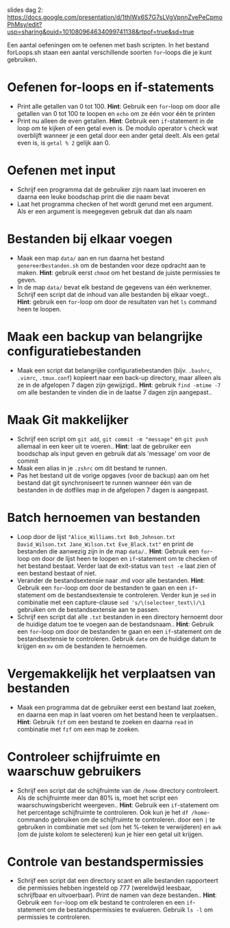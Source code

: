 slides dag 2: https://docs.google.com/presentation/d/1thlWx6S7G7sLVgVpnnZvePeCpmoPhMsy/edit?usp=sharing&ouid=101080964634099741138&rtpof=true&sd=true

Een aantal oefeningen om te oefenen met bash scripten. In het bestand forLoops.sh staan een aantal verschillende soorten `for`-loops die je kunt gebruiken.
# Oefenen for-loops en if-statements
+ Print alle getallen van 0 tot 100. **Hint**: Gebruik een `for`-loop om door alle getallen van 0 tot 100 te loopen en `echo` om ze één voor één te printen
+ Print nu alleen de even getallen. **Hint**: Gebruik een `if`-statement in de loop om te kijken of een getal even is. De modulo operator `%` check wat overblijft wanneer je een getal door een ander getal deelt. Als een getal even is, is `getal % 2` gelijk aan 0.

# Oefenen met input
+ Schrijf een programma dat de gebruiker zijn naam laat invoeren en daarna een leuke boodschap print die die naam bevat
+ Laat het programma checken of het wordt gerund met een argument. Als er een argument is meegegeven gebruik dat dan als naam

# Bestanden bij elkaar voegen
+ Maak een map `data/` aan en run daarna het bestand `genereerBestanden.sh` om de bestanden voor deze opdracht aan te maken. **Hint**: gebruik eerst `chmod` om het bestand de juiste permissies te geven.
+ In de map `data/` bevat elk bestand de gegevens  van één werknemer. Schrijf een script dat de inhoud van alle bestanden bij elkaar voegt.. **Hint**: gebruik een `for`-loop om door de resultaten van het `ls` command heen te loopen.

# Maak een backup van belangrijke configuratiebestanden
+  Maak een script dat belangrijke configuratiebestanden (bijv. `.bashrc`, `.vimrc`, `.tmux.conf`) kopieert naar een back-up directory, maar alleen als ze in de afgelopen 7 dagen zijn gewijzigd.. **Hint**: gebruik `find -mtime -7` om alle bestanden te vinden die in de laatse 7 dagen zijn aangepast..

# Maak Git makkelijker
+ Schrijf een script om `git add`, `git commit -m "message"` en `git push` allemaal in een keer uit te voeren.. **Hint**: laat de gebruiker een boodschap als input geven en gebruik dat als 'message' om voor de commit
+ Maak een alias in je `.zshrc` om dit bestand te runnen.
+ Pas het bestand uit de vorige opgaves (voor de backup) aan om het bestand dat git synchroniseert te runnen wanneer één van de bestanden in de dotfiles map in de afgelopen 7 dagen is aangepast. 

#  Batch hernoemen van bestanden
+  Loop door de lijst `"Alice_Williams.txt Bob_Johnson.txt David_Wilson.txt Jane_Wilson.txt Eve_Black.txt"` en  print de bestanden die aanwezig zijn in de map `data/`.. **Hint**: Gebruik een `for`-loop om door de lijst heen te loopen en `if`-statement om te checken of het bestand bestaat. Verder laat de exit-status van `test -e` laat zien of een bestand bestaat of niet. 
+ Verander de bestandsextensie naar .md voor alle bestanden. **Hint**: Gebruik een `for`-loop om door de bestanden te gaan en een `if`-statement om de bestandsextensie te controleren.
Verder kun je `sed` in combinatie met een capture-clause `sed 's/\(selecteer_text\)/\1` gebruiken om de bestandsextensie aan te passen.
+ Schrijf een script dat alle `.txt` bestanden in een directory hernoemt door de huidige datum toe te voegen aan de bestandsnaam.. **Hint**: Gebruik een `for`-loop om door de bestanden te gaan en een `if`-statement om de bestandsextensie te controleren. Gebruik `date` om de huidige datum te krijgen en `mv` om de bestanden te hernoemen.

# Vergemakkelijk het verplaatsen van bestanden
+ Maak een  programma  dat de gebruiker eerst een bestand laat zoeken, en daarna een map  in laat voeren om het bestand heen te verplaatsen.. **Hint**: Gebruik `fzf` om een bestand te zoeken en daarna `read` in combinatie met `fzf` om een map te zoeken. 

# Controleer schijfruimte en waarschuw gebruikers
+  Schrijf een script dat de schijfruimte van de `/home` directory controleert. Als de schijfruimte meer dan 80% is, moet het script een waarschuwingsbericht weergeven.. **Hint**: Gebruik een `if`-statement om het percentage schijfruimte te controleren.
Ook kun je het `df /home`-commando gebruiken om de schijfruimte te controleren. door een `|` te gebruiken in combinatie met `sed` (om het %-teken te verwijderen) en `awk` (om de juiste kolom te selecteren) kun je hier een getal uit krijgen.

# Controle van bestandspermissies
+  Schrijf een script dat een directory scant en alle bestanden rapporteert die permissies hebben ingesteld op 777 (wereldwijd leesbaar, schrijfbaar en uitvoerbaar). Print de namen van deze bestanden.. **Hint**: Gebruik een `for`-loop om elk bestand te controleren en een `if`-statement om de bestandspermissies te evalueren. Gebruik `ls -l` om permissies te controleren.

